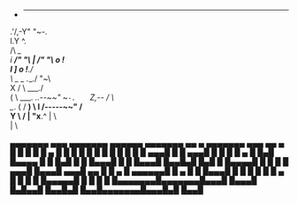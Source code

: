 -    ___  _____    
 .'/,-Y"     "~-.  
 l.Y             ^.           
 /\               _\_  
i            ___/"   "\ 
|          /"   "\   o !   
l         ]     o !__./   
 \ _  _    \.___./    "~\  
  X \/ \            ___./  
 ( \ ___.   _..--~~"   ~`-.  
  ` Z,--   /               \    
    \__.  (   /       ______) 
      \   l  /-----~~" /   
       Y   \          / 
       |    "x______.^ 
       |           \    
       |            \

 ▄▄▄▄▄▄▄ ▄▄▄     ▄▄▄▄▄▄▄ ▄▄▄▄▄▄   ▄▄▄▄▄▄▄ ▄▄    ▄ ▄▄▄▄▄▄▄ ▄▄▄ ▄▄    ▄ 
█       █   █   █       █   ▄  █ █       █  █  █ █       █   █  █  █ █
█    ▄▄▄█   █   █    ▄▄▄█  █ █ █ █   ▄   █   █▄█ █▄▄▄▄   █   █   █▄█ █
█   █▄▄▄█   █   █   █▄▄▄█   █▄▄█▄█  █▄█  █       █▄▄▄▄█  █   █       █
█    ▄▄▄█   █▄▄▄█    ▄▄▄█    ▄▄  █       █  ▄    █ ▄▄▄▄▄▄█   █  ▄    █
█   █▄▄▄█       █   █   █   █  █ █   ▄   █ █ █   █ █▄▄▄▄▄█   █ █ █   █
█▄▄▄▄▄▄▄█▄▄▄▄▄▄▄█▄▄▄█   █▄▄▄█  █▄█▄▄█ █▄▄█▄█  █▄▄█▄▄▄▄▄▄▄█▄▄▄█▄█  █▄▄█
